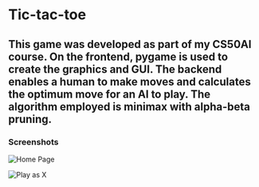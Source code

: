 # Tic-tac-toe

## This game was developed as part of my CS50AI course. On the frontend, pygame is used to create the graphics and GUI. The backend enables a human to make moves and calculates the optimum move for an AI to play. The algorithm employed is minimax with alpha-beta pruning. 


### Screenshots

![Home Page](https://raw.githubusercontent.com/TomasMos/tictactoe/main/Home.PNG)

![Play as X](https://raw.githubusercontent.com/TomasMos/tictactoe/main/X_1.PNG)


